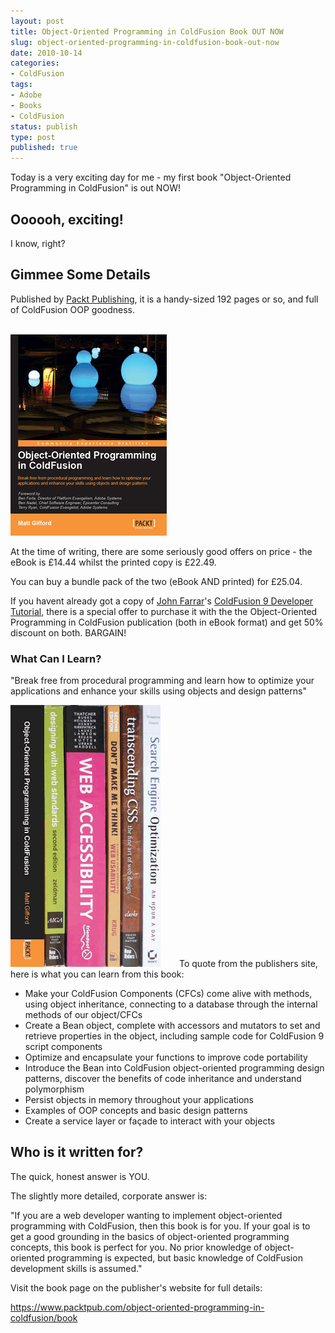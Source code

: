 ```yaml
---
layout: post
title: Object-Oriented Programming in ColdFusion Book OUT NOW
slug: object-oriented-programming-in-coldfusion-book-out-now
date: 2010-10-14
categories:
- ColdFusion
tags:
- Adobe
- Books
- ColdFusion
status: publish
type: post
published: true
---
```

<p>Today is a very exciting day for me - my first book "Object-Oriented Programming in ColdFusion" is out NOW!</p>
<h2>Oooooh, exciting!</h2>
<p>I know, right?</p>
<h2>Gimmee Some Details</h2>
<p>Published by <a title="Visit Packt Publishing" href="http://www.packtpub.com/" target="_blank">Packt Publishing</a>, it is a handy-sized 192 pages or so, and full of ColdFusion OOP goodness.</p>
<p><a href="https://www.packtpub.com/object-oriented-programming-in-coldfusion/book" title="View the Object-Oriented Programming in ColdFusion book page on the packt website" target="_blank"><br />
<img class="alignright" title="Object-Oriented Programming in ColdFusion - by Matt Gifford" src="/assets/uploads/2010/10/CFOOP_Cover_Medium.gif" alt="Object-Oriented Programming in ColdFusion - by Matt Gifford" /></a></p>
<p>At the time of writing, there are some seriously good offers on price - the eBook is £14.44 whilst the printed copy is £22.49.</p>
<p>You can buy a bundle pack of the two (eBook AND printed) for £25.04.</p>
<p>If you havent already got a copy of <a title="Visit John's blog" href="http://www.sosensible.com/index.cfm/blog/index/" target="_blank">John Farrar</a>'s <a title="Visit Packt's ColdFusion 9 Developer Tutorial page" href="https://www.packtpub.com/coldfusion-9-developer-tutorial/book?utm_source=bundle&amp;utm_medium=coldeb&amp;utm_term=Object-Oriented%2BProgramming%2Bin%2BColdFusion&amp;utm_content=ColdFusion%2B9%2BDeveloper%2BTutorial&amp;utm_campaign=other" target="_blank">ColdFusion 9 Developer Tutorial</a>, there is a special offer to purchase it with the the Object-Oriented Programming in ColdFusion publication (both in eBook format) and get 50% discount on both. BARGAIN!</p>
<h3>What Can I Learn?</h3>
<p>"Break free from procedural programming and learn how to optimize your applications and enhance your skills using objects and design patterns"</p>
<p><img title="Add Object-Oriented Programming in ColdFusion to your bookshelf" src="/assets/uploads/2010/10/CFOOP_Bookshelf.gif" alt="Add Object-Oriented Programming in ColdFusion to your bookshelf" style="margin-right: 30px;" />To quote from the publishers site, here is what you can learn from this book:</p>
<ul>
<li>Make your ColdFusion Components (CFCs) come alive with methods, using object inheritance, connecting to a database through the internal methods of our object/CFCs</li>
<li>Create a Bean object, complete with accessors and mutators to set and retrieve properties in the object, including sample code for ColdFusion 9 script components</li>
<li>Optimize and encapsulate your functions to improve code portability</li>
<li>Introduce the Bean into ColdFusion object-oriented programming design patterns, discover the benefits of code inheritance and understand polymorphism</li>
<li>Persist objects in memory throughout your applications</li>
<li>Examples of OOP concepts and basic design patterns</li>
<li>Create a service layer or façade to interact with your objects</li>
</ul>
<h2>Who is it written for?</h2>
<p>The quick, honest answer is YOU.</p>
<p>The slightly more detailed, corporate answer is:</p>
<p>"If you are a web developer wanting to implement object-oriented programming with ColdFusion, then this book is for you. If your goal is to get a good grounding in the basics of object-oriented programming concepts, this book is perfect for you. No prior knowledge of object-oriented programming is expected, but basic knowledge of ColdFusion development skills is assumed."</p>
<p>Visit the book page on the publisher's website for full details:</p>
<p><a title="View the Object-Oriented Programming in ColdFusion book page on the packt website" href="https://www.packtpub.com/object-oriented-programming-in-coldfusion/book" target="_blank">https://www.packtpub.com/object-oriented-programming-in-coldfusion/book</a></p>
